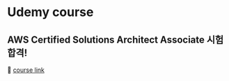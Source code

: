 # Udemy course

## AWS Certified Solutions Architect Associate 시험합격!
🔗 [course link](https://www.udemy.com/course/best-aws-certified-solutions-architect-associate/)

